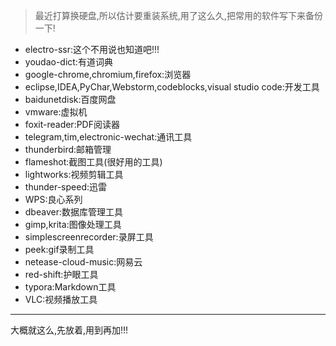 >  最近打算换硬盘,所以估计要重装系统,用了这么久,把常用的软件写下来备份一下!

- electro-ssr:这个不用说也知道吧!!!
- youdao-dict:有道词典
- google-chrome,chromium,firefox:浏览器
- eclipse,IDEA,PyChar,Webstorm,codeblocks,visual studio code:开发工具
- baidunetdisk:百度网盘
- vmware:虚拟机
- foxit-reader:PDF阅读器
- telegram,tim,electronic-wechat:通讯工具
- thunderbird:邮箱管理
- flameshot:截图工具(很好用的工具)
- lightworks:视频剪辑工具
- thunder-speed:迅雷
- WPS:良心系列
- dbeaver:数据库管理工具
- gimp,krita:图像处理工具
- simplescreenrecorder:录屏工具
- peek:gif录制工具
- netease-cloud-music:网易云
- red-shift:护眼工具
- typora:Markdown工具
- VLC:视频播放工具

----

大概就这么,先放着,用到再加!!!